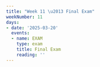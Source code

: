 ```yaml
---
title: "Week 11 \u2013 Final Exam"
weekNumber: 11
days:
- date: '2025-03-20'
  events:
  - name: EXAM
    type: exam
    title: Final Exam
    reading: ''
---
```

